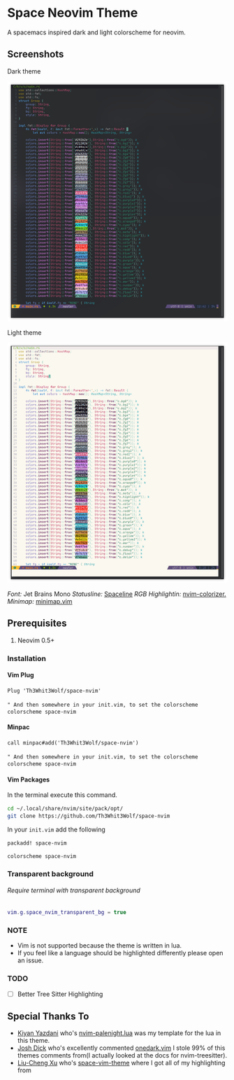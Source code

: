 # Space Neovim Theme

A spacemacs inspired dark and light colorscheme for neovim.

## Screenshots

Dark theme

![dark theme](assets/dark.png)

Light theme

![light theme](assets/light.png)

*Font:* Jet Brains Mono
*Statusline:* [Spaceline](https://github.com/glepnir/spaceline.vim)
*RGB Highlightin:* [nvim-colorizer.](https://github.com/norcalli/nvim-colorizer.lua)
*Minimap:* [minimap.vim](https://github.com/wfxr/minimap.vim)

## Prerequisites

1. Neovim 0.5+

### Installation

#### Vim Plug

```vim
Plug 'Th3Whit3Wolf/space-nvim'

" And then somewhere in your init.vim, to set the colorscheme
colorscheme space-nvim
```

#### Minpac

```vim
call minpac#add('Th3Whit3Wolf/space-nvim')

" And then somewhere in your init.vim, to set the colorscheme
colorscheme space-nvim
```

#### Vim Packages

In the terminal execute this command.

```sh
cd ~/.local/share/nvim/site/pack/opt/
git clone https://github.com/Th3Whit3Wolf/space-nvim
```

In your `init.vim` add the following

```vim
packadd! space-nvim
```

```vim
colorscheme space-nvim
```

### Transparent background

###### Require terminal with transparent background

```lua
vim.g.space_nvim_transparent_bg = true
```
### NOTE

- Vim is not supported because the theme is written in lua.
- If you feel like a language should be highlighted differently please open an issue.

### TODO

- [ ] Better Tree Sitter Highlighting

## Special Thanks To

- [Kiyan Yazdani](https://github.com/kyazdani42) who's [nvim-palenight.lua](https://github.com/kyazdani42/nvim-palenight.lua) was my template for the lua in this theme.
- [Josh Dick](https://github.com/joshdick) who's excellently commented [onedark.vim](https://github.com/joshdick/onedark.vim) I stole 99% of this themes comments from(I actually looked at the docs for nvim-treesitter).
- [Liu-Cheng Xu](https://github.com/liuchengxu) who's [space-vim-theme](https://github.com/liuchengxu/space-vim-theme) where I got all of my highlighting from
